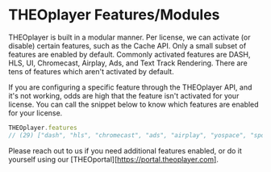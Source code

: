 # THEOplayer Features/Modules

THEOplayer is built in a modular manner. Per license, we can activate (or disable) certain features, such as the Cache API.
Only a small subset of features are enabled by default. Commonly activated features are DASH, HLS, UI, Chromecast, Airplay, Ads, and Text Track Rendering. There are tens of features which aren't activated by default.

If you are configuring a specific feature through the THEOplayer API, and it's not working, odds are high that the feature isn't activated for your license.
You can call the snippet below to know which features are enabled for your license.

```js
THEOplayer.features
// (29) ["dash", "hls", "chromecast", "ads", "airplay", "yospace", "spotx", "vr", "conviva", "cache", "visibility", "webaudio", "youbora", "mediamelon", "moat", "texttrackrendering", "google-dai", "streamone", "v-nova", "freewheel", "agama", "ui", "relatedcontent", "social", "upnext", "contextmenu", "texttrackstyle-ui", "activequalitylabel", "upcomingadnotification"]
```

Please reach out to us if you need additional features enabled, or do it yourself using our [THEOportal][https://portal.theoplayer.com].